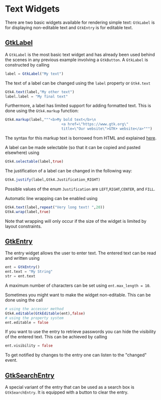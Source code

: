 # Text Widgets

There are two basic widgets available for rendering simple text: `GtkLabel` is for
displaying non-editable text and `GtkEntry` is for editable text.

## [GtkLabel](https://docs.gtk.org/gtk4/class.Label.html)

A `GtkLabel` is the most basic text widget and has already been used behind the
scenes in any previous example involving a `GtkButton`.
A `GtkLabel` is constructed by calling
```julia
label = GtkLabel("My text")
```
The text of a label can be changed using the `label` property or `Gtk4.text`
```julia
Gtk4.text(label,"My other text")
label.label = "My final text"
```
Furthermore, a label has limited support for adding formatted text. This is done
using the `Gtk4.markup` function:
```julia
Gtk4.markup(label,"""<b>My bold text</b>\n
                          <a href=\"https://www.gtk.org\"
                          title=\"Our website\">GTK+ website</a>""")
```
The syntax for this markup text is borrowed from HTML and explained [here](https://docs.gtk.org/Pango/pango_markup.html).

A label can be made selectable (so that it can be copied and pasted elsewhere) using
```julia
Gtk4.selectable(label,true)
```

The justification of a label can be changed in the following way:
```julia
Gtk4.justify(label,Gtk4.Justification_RIGHT)
```
Possible values of the enum `Justification` are `LEFT`,`RIGHT`,`CENTER`, and `FILL`.

Automatic line wrapping can be enabled using
```julia
Gtk4.text(label,repeat("Very long text! ",20))
Gtk4.wrap(label,true)
```
Note that wrapping will only occur if the size of the widget is limited by layout constraints.

## [GtkEntry](https://docs.gtk.org/gtk4/class.Entry.html)

The entry widget allows the user to enter text. The entered text can be read and written using
```julia
ent = GtkEntry()
ent.text = "My String"
str = ent.text
```
A maximum number of characters can be set using `ent.max_length = 10`.

Sometimes you might want to make the widget non-editable. This can be done using the call
```julia
# using the accessor method
Gtk4.editable(GtkEditable(ent),false)
# using the property system
ent.editable = false
```
If you want to use the entry to retrieve passwords you can hide the visibility of the entered text.
This can be achieved by calling
```julia
ent.visibility = false
```
To get notified by changes to the entry one can listen to the "changed" event.

## [GtkSearchEntry](https://docs.gtk.org/gtk4/class.SearchEntry.html)

A special variant of the entry that can be used as a search box is `GtkSearchEntry`. It is equipped
with a button to clear the entry.
